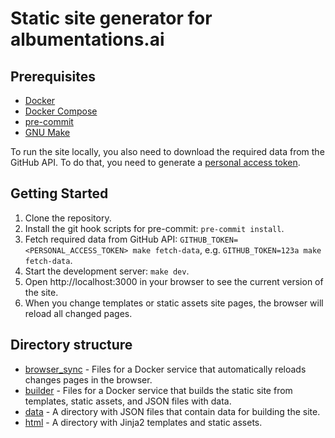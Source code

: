 # Static site generator for albumentations.ai

## Prerequisites

- [Docker](https://docs.docker.com/install/)
- [Docker Compose](https://docs.docker.com/compose/install/)
- [pre-commit](https://pre-commit.com/#install)
- [GNU Make](https://www.gnu.org/software/make/)

To run the site locally, you also need to download the required data from the GitHub API.
To do that, you need to generate a [personal access token](https://help.github.com/en/github/authenticating-to-github/creating-a-personal-access-token-for-the-command-line). 

## Getting Started
1. Clone the repository.
2. Install the git hook scripts for pre-commit: `pre-commit install`.
3. Fetch required data from GitHub API: `GITHUB_TOKEN=<PERSONAL_ACCESS_TOKEN> make fetch-data`, e.g. `GITHUB_TOKEN=123a make fetch-data`.
4. Start the development server: `make dev`.
5. Open http://localhost:3000 in your browser to see the current version of the site.
6. When you change templates or static assets site pages, the browser will reload all changed pages.

## Directory structure
- [browser_sync](./browser_sync) - Files for a Docker service that automatically reloads changes pages in the browser.
- [builder](./builder) - Files for a Docker service that builds the static site from templates, static assets, and JSON files with data.
- [data](./data) - A directory with JSON files that contain data for building the site.
- [html](./html) - A directory with Jinja2 templates and static assets.
